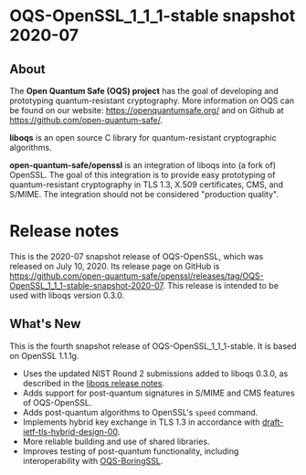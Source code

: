 OQS-OpenSSL_1\_1\_1-stable snapshot 2020-07
===========================================

About
-----

The **Open Quantum Safe (OQS) project** has the goal of developing and prototyping quantum-resistant cryptography.  More information on OQS can be found on our website: https://openquantumsafe.org/ and on Github at https://github.com/open-quantum-safe/.

**liboqs** is an open source C library for quantum-resistant cryptographic algorithms.

**open-quantum-safe/openssl** is an integration of liboqs into (a fork of) OpenSSL.  The goal of this integration is to provide easy prototyping of quantum-resistant cryptography in TLS 1.3, X.509 certificates, CMS, and S/MIME.  The integration should not be considered "production quality".

Release notes
=============

This is the 2020-07 snapshot release of OQS-OpenSSL, which was released on July 10, 2020. Its release page on GitHub is https://github.com/open-quantum-safe/openssl/releases/tag/OQS-OpenSSL_1_1_1-stable-snapshot-2020-07.  This release is intended to be used with liboqs version 0.3.0.

What's New
----------

This is the fourth snapshot release of OQS-OpenSSL_1\_1\_1-stable.  It is based on OpenSSL 1.1.1g.

- Uses the updated NIST Round 2 submissions added to liboqs 0.3.0, as described in the [liboqs release notes](https://github.com/open-quantum-safe/liboqs/blob/master/RELEASE.md).
- Adds support for post-quantum signatures in S/MIME and CMS features of OQS-OpenSSL.
- Adds post-quantum algorithms to OpenSSL's `speed` command.
- Implements hybrid key exchange in TLS 1.3 in accordance with [draft-ietf-tls-hybrid-design-00](https://tools.ietf.org/html/draft-ietf-tls-hybrid-design-00).
- More reliable building and use of shared libraries.
- Improves testing of post-quantum functionality, including interoperability with [OQS-BoringSSL](https://github.com/open-quantum-safe/boringssl).

